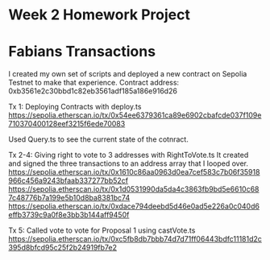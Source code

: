 # Week 2 Homework Project

# Fabians Transactions

I created my own set of scripts and deployed a new contract on Sepolia Testnet to make that experience.
Contract address: 0xb3561e2c30bbd1c82eb3561adf185a186e916d26 

Tx 1: Deploying Contracts with deploy.ts 
https://sepolia.etherscan.io/tx/0x54ee6379361ca89e6902cbafcde037f109e710370400128eef3215f6ede70083

Used Query.ts to see the current state of the cotnract.

Tx 2-4: Giving right to vote to 3 addresses with RightToVote.ts
It created and signed the three transactions to an address array that I looped over. 
https://sepolia.etherscan.io/tx/0x1610c86aa0963d0ea7cef583c7b06f35918966c456a9243bfaab337277bb52cf
https://sepolia.etherscan.io/tx/0x1d0531990da5da4c3863fb9bd5e6610c687c48776b7a199e5b10d8ba8381bc74
https://sepolia.etherscan.io/tx/0xdace794deebd5d46e0ad5e226a0c040d6effb3739c9a0f8e3bb3b144aff9450f

Tx 5: Called vote to vote for Proposal 1 using castVote.ts
https://sepolia.etherscan.io/tx/0xc5fb8db7bbb74d7d71ff06443bdfc11181d2c395d8bfcd95c25f2b24919fb7e2
